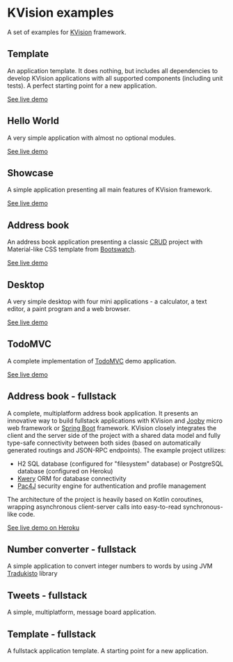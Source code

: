 # KVision examples

A set of examples for [KVision](https://github.com/rjaros/kvision) framework.

## Template

An application template. It does nothing, but includes all dependencies to develop KVision applications with all
supported components (including unit tests). A perfect starting point for a new application.

[See live demo](https://rjaros.github.io/kvision-examples/template/)

## Hello World

A very simple application with almost no optional modules.

[See live demo](https://rjaros.github.io/kvision-examples/helloworld/)

## Showcase

A simple application presenting all main features of KVision framework.

[See live demo](https://rjaros.github.io/kvision-examples/showcase/)

## Address book

An address book application presenting a classic [CRUD](https://en.wikipedia.org/wiki/Create,_read,_update_and_delete) project 
with Material-like CSS template from [Bootswatch](https://bootswatch.com/3/paper/).

[See live demo](https://rjaros.github.io/kvision-examples/addressbook/)

## Desktop

A very simple desktop with four mini applications - a calculator, a text editor, a paint program and a web browser.

[See live demo](https://rjaros.github.io/kvision-examples/desktop/)

## TodoMVC

A complete implementation of [TodoMVC](http://todomvc.com/) demo application.

[See live demo](https://rjaros.github.io/kvision-examples/todomvc/)

## Address book - fullstack

A complete, multiplatform address book application. It presents an innovative way to build fullstack applications with KVision and 
[Jooby](https://jooby.org) micro web framework or [Spring Boot](https://spring.io/projects/spring-boot) framework. KVision closely integrates the client and the server side of the project with a 
shared data model and fully type-safe connectivity between both sides (based on automatically generated routings and JSON-RPC 
endpoints). The example project utilizes:

- H2 SQL database (configured for "filesystem" database) or PostgreSQL database (configured on Heroku)
- [Kwery](https://github.com/andrewoma/kwery) ORM for database connectivity
- [Pac4J](https://github.com/pac4j/pac4j) security engine for authentication and profile management

The architecture of the project is heavily based on Kotlin coroutines, wrapping asynchronous client-server calls into 
easy-to-read synchronous-like code.

[See live demo on Heroku](https://kvision-address-book.herokuapp.com/)

## Number converter - fullstack

A simple application to convert integer numbers to words by using JVM [Tradukisto](https://github.com/allegro/tradukisto) library 

## Tweets - fullstack

A simple, multiplatform, message board application.

## Template - fullstack

A fullstack application template. A starting point for a new application.
